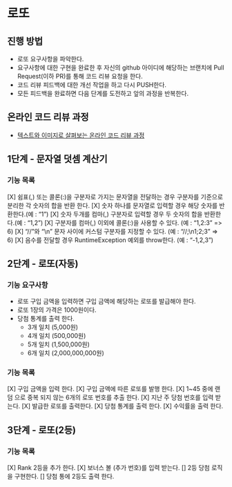 # 로또
## 진행 방법
* 로또 요구사항을 파악한다.
* 요구사항에 대한 구현을 완료한 후 자신의 github 아이디에 해당하는 브랜치에 Pull Request(이하 PR)를 통해 코드 리뷰 요청을 한다.
* 코드 리뷰 피드백에 대한 개선 작업을 하고 다시 PUSH한다.
* 모든 피드백을 완료하면 다음 단계를 도전하고 앞의 과정을 반복한다.

## 온라인 코드 리뷰 과정
* [텍스트와 이미지로 살펴보는 온라인 코드 리뷰 과정](https://github.com/next-step/nextstep-docs/tree/master/codereview)

## 1단계 - 문자열 덧셈 계산기
### 기능 목록 
[X] 쉼표(,) 또는 콜론(:)을 구분자로 가지는 문자열을 전달하는 경우 구분자를 기준으로 분리한 각 숫자의 합을 반환 한다. 
[X] 숫자 하나를 문자열로 입력할 경우 해당 숫자를 반환한다.(예 : “1”)
[X] 숫자 두개를 컴마(,) 구분자로 입력할 경우 두 숫자의 합을 반환한다.(예 : “1,2”)
[X] 구분자를 컴마(,) 이외에 콜론(:)을 사용할 수 있다. (예 : “1,2:3” => 6)
[X] “//”와 “\n” 문자 사이에 커스텀 구분자를 지정할 수 있다. (예 : “//;\n1;2;3” => 6)
[X] 음수를 전달할 경우 RuntimeException 예외를 throw한다. (예 : “-1,2,3”)

## 2단계 - 로또(자동)
### 기능 요구사항 
* 로또 구입 금액을 입력하면 구입 금액에 해당하는 로또를 발급해야 한다.
* 로또 1장의 가격은 1000원이다.
* 당첨 통계를 출력 한다.
    * 3개 일치 (5,000원)
    * 4개 일치 (500,000원)
    * 5개 일치 (1,500,000원)
    * 6개 일치 (2,000,000,000원)

### 기능 목록
[X] 구입 금액을 입력 한다.
[X] 구입 금액에 따른 로또를 발행 한다.
[X] 1~45 중에 랜덤 으로 중복 되지 않는 6개의 로또 번호를 추출 한다.
[X] 지난 주 당첨 번호를 입력 받는다.
[X] 발급한 로또를 출력한다.
[X] 당첨 통계를 출력 한다.
[X] 수익률을 출력 한다.

## 3단계 - 로또(2등)
### 기능 목록
[X] Rank 2등을 추가 한다.
[X] 보너스 볼 (추가 번호)를 입력 받는다.
[] 2등 당첨 로직을 구현한다.
[] 당첨 통에 2등도 출력 한다.
